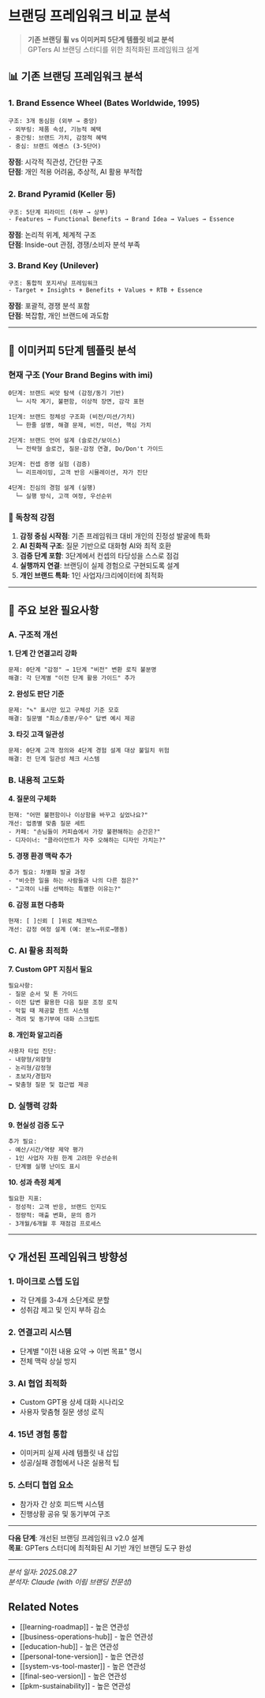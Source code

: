 # 브랜딩 프레임워크 비교 분석

> **기존 브랜딩 휠 vs 이미커피 5단계 템플릿 비교 분석**  
> GPTers AI 브랜딩 스터디를 위한 최적화된 프레임워크 설계

## 📊 기존 브랜딩 프레임워크 분석

### 1. Brand Essence Wheel (Bates Worldwide, 1995)
```
구조: 3개 동심원 (외부 → 중앙)
- 외부링: 제품 속성, 기능적 혜택
- 중간링: 브랜드 가치, 감정적 혜택  
- 중심: 브랜드 에센스 (3-5단어)
```

**장점**: 시각적 직관성, 간단한 구조  
**단점**: 개인 적용 어려움, 추상적, AI 활용 부적합

### 2. Brand Pyramid (Keller 등)
```
구조: 5단계 피라미드 (하부 → 상부)
- Features → Functional Benefits → Brand Idea → Values → Essence
```

**장점**: 논리적 위계, 체계적 구조  
**단점**: Inside-out 관점, 경쟁/소비자 분석 부족

### 3. Brand Key (Unilever)
```
구조: 통합적 포지셔닝 프레임워크
- Target + Insights + Benefits + Values + RTB + Essence
```

**장점**: 포괄적, 경쟁 분석 포함  
**단점**: 복잡함, 개인 브랜드에 과도함

---

## 🎯 이미커피 5단계 템플릿 분석

### 현재 구조 (Your Brand Begins with imi)

```
0단계: 브랜드 씨앗 탐색 (감정/동기 기반)
  └─ 시작 계기, 불편함, 이상적 장면, 감각 표현

1단계: 브랜드 정체성 구조화 (비전/미션/가치)
  └─ 한줄 설명, 해결 문제, 비전, 미션, 핵심 가치

2단계: 브랜드 언어 설계 (슬로건/보이스)
  └─ 전략형 슬로건, 질문-감정 연결, Do/Don't 가이드

3단계: 컨셉 증명 실험 (검증)
  └─ 리프레이밍, 고객 반응 시뮬레이션, 자가 진단

4단계: 진심의 경험 설계 (실행)
  └─ 실행 방식, 고객 여정, 우선순위
```

### 🌟 독창적 강점

1. **감정 중심 시작점**: 기존 프레임워크 대비 개인의 진정성 발굴에 특화
2. **AI 친화적 구조**: 질문 기반으로 대화형 AI와 최적 호환
3. **검증 단계 포함**: 3단계에서 컨셉의 타당성을 스스로 점검
4. **실행까지 연결**: 브랜딩이 실제 경험으로 구현되도록 설계
5. **개인 브랜드 특화**: 1인 사업자/크리에이터에 최적화

---

## 🔴 주요 보완 필요사항

### A. 구조적 개선

**1. 단계 간 연결고리 강화**
```
문제: 0단계 "감정" → 1단계 "비전" 변환 로직 불분명
해결: 각 단계별 "이전 단계 활용 가이드" 추가
```

**2. 완성도 판단 기준**
```
문제: "✎" 표시만 있고 구체성 기준 모호
해결: 질문별 "최소/충분/우수" 답변 예시 제공
```

**3. 타깃 고객 일관성**
```
문제: 0단계 고객 정의와 4단계 경험 설계 대상 불일치 위험
해결: 전 단계 일관성 체크 시스템
```

### B. 내용적 고도화

**4. 질문의 구체화**
```
현재: "어떤 불편함이나 이상함을 바꾸고 싶었나요?"
개선: 업종별 맞춤 질문 세트
- 카페: "손님들이 커피숍에서 가장 불편해하는 순간은?"
- 디자이너: "클라이언트가 자주 오해하는 디자인 가치는?"
```

**5. 경쟁 환경 맥락 추가**
```
추가 필요: 차별화 발굴 과정
- "비슷한 일을 하는 사람들과 나의 다른 점은?"
- "고객이 나를 선택하는 특별한 이유는?"
```

**6. 감정 표현 다층화**
```
현재: [ ]신뢰 [ ]위로 체크박스
개선: 감정 여정 설계 (예: 분노→위로→행동)
```

### C. AI 활용 최적화

**7. Custom GPT 지침서 필요**
```
필요사항:
- 질문 순서 및 톤 가이드
- 이전 답변 활용한 다음 질문 조정 로직  
- 막힐 때 제공할 힌트 시스템
- 격려 및 동기부여 대화 스크립트
```

**8. 개인화 알고리즘**
```
사용자 타입 진단:
- 내향형/외향형
- 논리형/감정형  
- 초보자/경험자
→ 맞춤형 질문 및 접근법 제공
```

### D. 실행력 강화

**9. 현실성 검증 도구**
```
추가 필요:
- 예산/시간/역량 제약 평가
- 1인 사업자 자원 한계 고려한 우선순위
- 단계별 실행 난이도 표시
```

**10. 성과 측정 체계**
```
필요한 지표:
- 정성적: 고객 반응, 브랜드 인지도
- 정량적: 매출 변화, 문의 증가
- 3개월/6개월 후 재점검 프로세스
```

---

## 💡 개선된 프레임워크 방향성

### 1. 마이크로 스텝 도입
- 각 단계를 3-4개 소단계로 분할
- 성취감 제고 및 인지 부하 감소

### 2. 연결고리 시스템
- 단계별 "이전 내용 요약 → 이번 목표" 명시
- 전체 맥락 상실 방지

### 3. AI 협업 최적화  
- Custom GPT용 상세 대화 시나리오
- 사용자 맞춤형 질문 생성 로직

### 4. 15년 경험 통합
- 이미커피 실제 사례 템플릿 내 삽입
- 성공/실패 경험에서 나온 실용적 팁

### 5. 스터디 협업 요소
- 참가자 간 상호 피드백 시스템
- 진행상황 공유 및 동기부여 구조

---

**다음 단계**: 개선된 브랜딩 프레임워크 v2.0 설계  
**목표**: GPTers 스터디에 최적화된 AI 기반 개인 브랜딩 도구 완성

---

*분석 일자: 2025.08.27*  
*분석자: Claude (with 이림 브랜딩 전문성)*

## Related Notes
- [[learning-roadmap]] - 높은 연관성
- [[business-operations-hub]] - 높은 연관성
- [[education-hub]] - 높은 연관성
- [[personal-tone-version]] - 높은 연관성
- [[system-vs-tool-master]] - 높은 연관성
- [[final-seo-version]] - 높은 연관성
- [[pkm-sustainability]] - 높은 연관성
